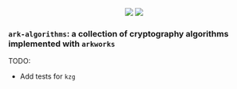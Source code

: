<p align="center">
    <img src="https://img.shields.io/badge/rust-1.71.1-blue"/>
    <img src="https://img.shields.io/badge/arkworks-0.4.2-lightgrey"/>
</p>

### `ark-algorithms`: a collection of cryptography algorithms implemented with `arkworks`

TODO:
- Add tests for `kzg`